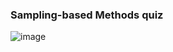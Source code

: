 ### Sampling-based Methods quiz
![image](https://github.com/HendEmad/Autonomous-navigation-system/assets/91827137/87b31638-e659-4ac9-b6bb-9400838dae26)
